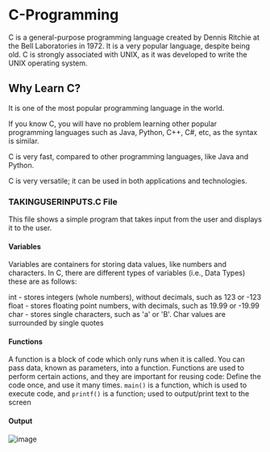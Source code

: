 # C-Programming
C is a general-purpose programming language created by Dennis Ritchie at the Bell Laboratories in 1972.
It is a very popular language, despite being old.
C is strongly associated with UNIX, as it was developed to write the UNIX operating system.
## Why Learn C?
It is one of the most popular programming language in the world.

If you know C, you will have no problem learning other popular programming languages such as Java, Python, C++, C#, etc, as the syntax is similar.

C is very fast, compared to other programming languages, like Java and Python.

C is very versatile; it can be used in both applications and technologies.

### TAKINGUSERINPUTS.C File

This file shows a simple program that takes input from the user and displays it to the user.

#### Variables
Variables are containers for storing data values, like numbers and characters. In C, there are different types of variables (i.e., Data Types) these are as follows:

int - stores integers (whole numbers), without decimals, such as 123 or -123
float - stores floating point numbers, with decimals, such as 19.99 or -19.99
char - stores single characters, such as 'a' or 'B'. Char values are surrounded by single quotes

#### Functions
A function is a block of code which only runs when it is called.
You can pass data, known as parameters, into a function.
Functions are used to perform certain actions, and they are important for reusing code: Define the code once, and use it many times.
`main()` is a function, which is used to execute code, and `printf()` is a function; used to output/print text to the screen

#### Output

![image](https://github.com/Shubham-Diwadkar/C-Programming/assets/125255910/b48c6e71-103f-49d4-a320-939840e52c6d)
